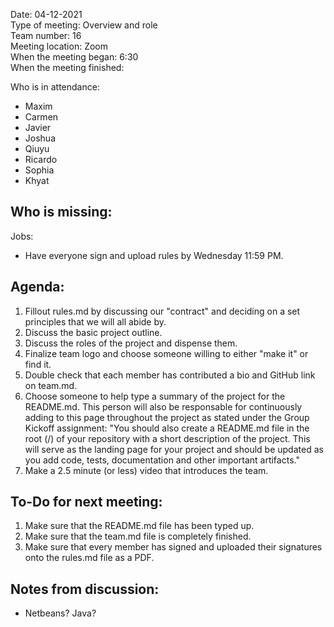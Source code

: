 Date: 04-12-2021 <br>
Type of meeting: Overview and role <br>
Team number: 16 <br>
Meeting location: Zoom <br>
When the meeting began: 6:30 <br> 
When the meeting finished:

Who is in attendance:
- Maxim
- Carmen
- Javier
- Joshua
- Qiuyu
- Ricardo
- Sophia
- Khyat

Who is missing:
- 

Jobs: 
- Have everyone sign and upload rules by Wednesday 11:59 PM.

## Agenda:
1. Fillout rules.md by discussing our "contract" and deciding on a set principles that we will all abide by.
2. Discuss the basic project outline.
3. Discuss the roles of the project and dispense them.
4. Finalize team logo and choose someone willing to either "make it" or find it.
5. Double check that each member has contributed a bio and GitHub link on team.md.
6. Choose someone to help type a summary of the project for the README.md. This person will also be responsable for continuously adding to this page throughout the project as stated under the Group Kickoff assignment: "You should also create a README.md file in the root (/) of your repository with a short description of the project. This will serve as the landing page for your project and should be updated as you add code, tests, documentation and other important artifacts."
7. Make a 2.5 minute (or less) video that introduces the team.

## To-Do for next meeting:
1. Make sure that the README.md file has been typed up.
2. Make sure that the team.md file is completely finished.
3. Make sure that every member has signed and uploaded their signatures onto the rules.md file as a PDF.

## Notes from discussion:
- Netbeans? Java?
